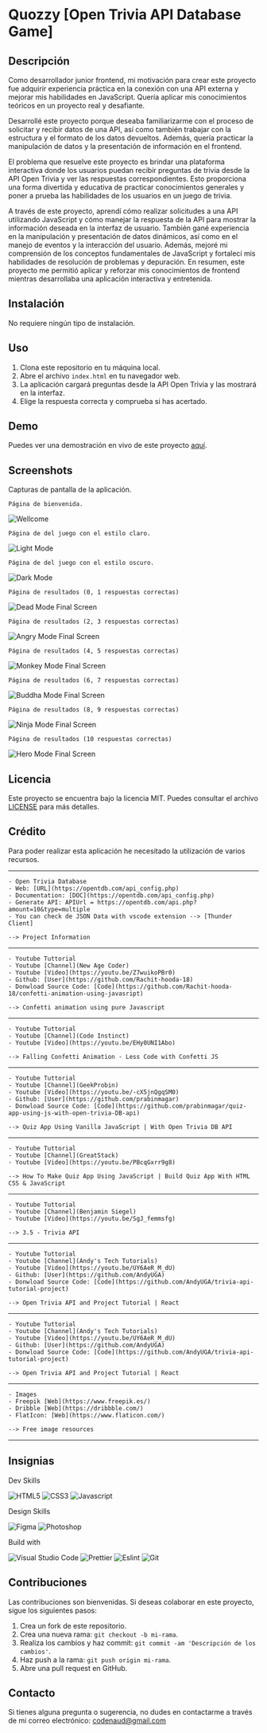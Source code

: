 # Quozzy [Open Trivia API Database Game]

## Descripción

Como desarrollador junior frontend, mi motivación para crear este proyecto fue adquirir experiencia práctica en la conexión con una API externa y mejorar mis habilidades en JavaScript. Quería aplicar mis conocimientos teóricos en un proyecto real y desafiante.

Desarrollé este proyecto porque deseaba familiarizarme con el proceso de solicitar y recibir datos de una API, así como también trabajar con la estructura y el formato de los datos devueltos. Además, quería practicar la manipulación de datos y la presentación de información en el frontend.

El problema que resuelve este proyecto es brindar una plataforma interactiva donde los usuarios puedan recibir preguntas de trivia desde la API Open Trivia y ver las respuestas correspondientes. Esto proporciona una forma divertida y educativa de practicar conocimientos generales y poner a prueba las habilidades de los usuarios en un juego de trivia.

A través de este proyecto, aprendí cómo realizar solicitudes a una API utilizando JavaScript y cómo manejar la respuesta de la API para mostrar la información deseada en la interfaz de usuario. También gané experiencia en la manipulación y presentación de datos dinámicos, así como en el manejo de eventos y la interacción del usuario. Además, mejoré mi comprensión de los conceptos fundamentales de JavaScript y fortalecí mis habilidades de resolución de problemas y depuración. En resumen, este proyecto me permitió aplicar y reforzar mis conocimientos de frontend mientras desarrollaba una aplicación interactiva y entretenida.

## Instalación

No requiere ningún tipo de instalación.

## Uso

1. Clona este repositorio en tu máquina local.
2. Abre el archivo `index.html` en tu navegador web.
3. La aplicación cargará preguntas desde la API Open Trivia y las mostrará en la interfaz.
4. Elige la respuesta correcta y comprueba si has acertado.

## Demo

Puedes ver una demostración en vivo de este proyecto [aquí](https://example.com).

## Screenshots

Capturas de pantalla de la aplicación.

    Página de bienvenida.

![Wellcome](assets/images/wellcome-screen.jpg)

    Página de del juego con el estilo claro.

![Light Mode](assets/images/light-question-screen.jpg)

    Página de del juego con el estilo oscuro.

![Dark Mode](assets/images/dark-question-screen.jpg)

    Página de resultados (0, 1 respuestas correctas)

![Dead Mode Final Screen](assets/images/dead-mode-screen.jpg)

    Página de resultados (2, 3 respuestas correctas)

![Angry Mode Final Screen](assets/images/angry-mode-screen.jpg)

    Página de resultados (4, 5 respuestas correctas)

![Monkey Mode Final Screen](assets/images/monkey-mode-screen.jpg)

    Página de resultados (6, 7 respuestas correctas)

![Buddha Mode Final Screen](assets/images/buddha-mode-screen.jpg)

    Página de resultados (8, 9 respuestas correctas)

![Ninja Mode Final Screen](assets/images/ninja-mode-screen.jpg)

    Página de resultados (10 respuestas correctas)

![Hero Mode Final Screen](assets/images/hero-mode-screen.jpg)

## Licencia

Este proyecto se encuentra bajo la licencia MIT. Puedes consultar el archivo [LICENSE](LICENSE) para más detalles.

## Crédito

Para poder realizar esta aplicación he necesitado la utilización de varios recursos.

---

    - Open Trivia Database
    - Web: [URL](https://opentdb.com/api_config.php)
    - Documentation: [DOC](https://opentdb.com/api_config.php)
    - Generate API: APIUrl = https://opentdb.com/api.php?amount=10&type=multiple
    - You can check de JSON Data with vscode extension --> [Thunder Client]

    --> Project Information

---

    - Youtube Tuttorial
    - Youtube [Channel](New Age Coder)
    - Youtube [Video](https://youtu.be/Z7wuikoPBr0)
    - Github: [User](https://github.com/Rachit-hooda-18)
    - Donwload Source Code: [Code](https://github.com/Rachit-hooda-18/confetti-animation-using-javasript)

    --> Confetti animation using pure Javascript

---

    - Youtube Tuttorial
    - Youtube [Channel](Code Instinct)
    - Youtube [Video](https://youtu.be/EHy0UNI1Abo)

    --> Falling Confetti Animation - Less Code with Confetti JS

---

    - Youtube Tuttorial
    - Youtube [Channel](GeekProbin)
    - Youtube [Video](https://youtu.be/-cX5jnQgqSM0)
    - Github: [User](https://github.com/prabinmagar)
    - Donwload Source Code: [Code](https://github.com/prabinmagar/quiz-app-using-js-with-open-trivia-DB-api)

    --> Quiz App Using Vanilla JavaScript | With Open Trivia DB API

---

    - Youtube Tuttorial
    - Youtube [Channel](GreatStack)
    - Youtube [Video](https://youtu.be/PBcqGxrr9g8)

    --> How To Make Quiz App Using JavaScript | Build Quiz App With HTML CSS & JavaScript

---

    - Youtube Tuttorial
    - Youtube [Channel](Benjamin Siegel)
    - Youtube [Video](https://youtu.be/SgJ_femmsfg)

    --> 3.5 - Trivia API

---

    - Youtube Tuttorial
    - Youtube [Channel](Andy's Tech Tutorials)
    - Youtube [Video](https://youtu.be/UY6AeR_M_dU)
    - Github: [User](https://github.com/AndyUGA)
    - Donwload Source Code: [Code](https://github.com/AndyUGA/trivia-api-tutorial-project)

    --> Open Trivia API and Project Tutorial | React

---

    - Youtube Tuttorial
    - Youtube [Channel](Andy's Tech Tutorials)
    - Youtube [Video](https://youtu.be/UY6AeR_M_dU)
    - Github: [User](https://github.com/AndyUGA)
    - Donwload Source Code: [Code](https://github.com/AndyUGA/trivia-api-tutorial-project)

    --> Open Trivia API and Project Tutorial | React

---

    - Images
    - Freepik [Web](https://www.freepik.es/)
    - Dribble [Web](https://dribbble.com/)
    - FlatIcon: [Web](https://www.flaticon.com/)

    --> Free image resources

---

## Insignias

Dev Skills

![HTML5](https://img.shields.io/badge/HTML5-E34F26?style=for-the-badge&logo=html5&logoColor=white)
![CSS3](https://img.shields.io/badge/CSS3-1572B6?style=for-the-badge&logo=css3&logoColor=white)
![Javascript](https://img.shields.io/badge/JavaScript-323330?style=for-the-badge&logo=javascript&logoColor=F7DF1E)

Design Skills

![Figma](https://img.shields.io/badge/Figma-F24E1E?style=for-the-badge&logo=figma&logoColor=white)
![Photoshop](https://img.shields.io/badge/Adobe%20Photoshop-31A8FF?style=for-the-badge&logo=Adobe%20Photoshop&logoColor=black)

Build with

![Visual Studio Code](https://img.shields.io/badge/Visual_Studio_Code-0078D4?style=for-the-badge&logo=visual%20studio%20code&logoColor=white)
![Prettier](https://img.shields.io/badge/prettier-1A2C34?style=for-the-badge&logo=prettier&logoColor=F7BA3E)
![Eslint](https://img.shields.io/badge/eslint-3A33D1?style=for-the-badge&logo=eslint&logoColor=white)
![Git](https://img.shields.io/badge/GIT-E44C30?style=for-the-badge&logo=git&logoColor=white)

## Contribuciones

Las contribuciones son bienvenidas. Si deseas colaborar en este proyecto, sigue los siguientes pasos:

1. Crea un fork de este repositorio.
2. Crea una nueva rama: `git checkout -b mi-rama`.
3. Realiza los cambios y haz commit: `git commit -am 'Descripción de los cambios'`.
4. Haz push a la rama: `git push origin mi-rama`.
5. Abre una pull request en GitHub.

## Contacto

Si tienes alguna pregunta o sugerencia, no dudes en contactarme a través de mi correo electrónico: [codenaud@gmail.com](mailto:codenaud@gmail.com)
